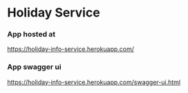 # Holiday Service

### App hosted at
https://holiday-info-service.herokuapp.com/

### App swagger ui
https://holiday-info-service.herokuapp.com/swagger-ui.html